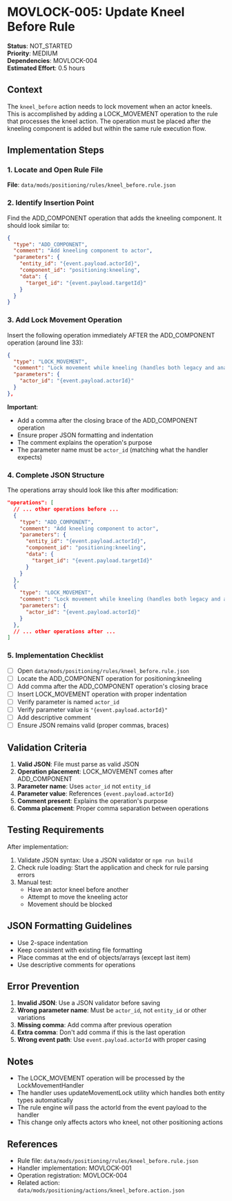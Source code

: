 # MOVLOCK-005: Update Kneel Before Rule

**Status**: NOT_STARTED  
**Priority**: MEDIUM  
**Dependencies**: MOVLOCK-004  
**Estimated Effort**: 0.5 hours

## Context

The `kneel_before` action needs to lock movement when an actor kneels. This is accomplished by adding a LOCK_MOVEMENT operation to the rule that processes the kneel action. The operation must be placed after the kneeling component is added but within the same rule execution flow.

## Implementation Steps

### 1. Locate and Open Rule File

**File**: `data/mods/positioning/rules/kneel_before.rule.json`

### 2. Identify Insertion Point

Find the ADD_COMPONENT operation that adds the kneeling component. It should look similar to:

```json
{
  "type": "ADD_COMPONENT",
  "comment": "Add kneeling component to actor",
  "parameters": {
    "entity_id": "{event.payload.actorId}",
    "component_id": "positioning:kneeling",
    "data": {
      "target_id": "{event.payload.targetId}"
    }
  }
}
```

### 3. Add Lock Movement Operation

Insert the following operation immediately AFTER the ADD_COMPONENT operation (around line 33):

```json
{
  "type": "LOCK_MOVEMENT",
  "comment": "Lock movement while kneeling (handles both legacy and anatomy entities)",
  "parameters": {
    "actor_id": "{event.payload.actorId}"
  }
},
```

**Important**:

- Add a comma after the closing brace of the ADD_COMPONENT operation
- Ensure proper JSON formatting and indentation
- The comment explains the operation's purpose
- The parameter name must be `actor_id` (matching what the handler expects)

### 4. Complete JSON Structure

The operations array should look like this after modification:

```json
"operations": [
  // ... other operations before ...
  {
    "type": "ADD_COMPONENT",
    "comment": "Add kneeling component to actor",
    "parameters": {
      "entity_id": "{event.payload.actorId}",
      "component_id": "positioning:kneeling",
      "data": {
        "target_id": "{event.payload.targetId}"
      }
    }
  },
  {
    "type": "LOCK_MOVEMENT",
    "comment": "Lock movement while kneeling (handles both legacy and anatomy entities)",
    "parameters": {
      "actor_id": "{event.payload.actorId}"
    }
  },
  // ... other operations after ...
]
```

### 5. Implementation Checklist

- [ ] Open `data/mods/positioning/rules/kneel_before.rule.json`
- [ ] Locate the ADD_COMPONENT operation for positioning:kneeling
- [ ] Add comma after the ADD_COMPONENT operation's closing brace
- [ ] Insert LOCK_MOVEMENT operation with proper indentation
- [ ] Verify parameter is named `actor_id`
- [ ] Verify parameter value is `"{event.payload.actorId}"`
- [ ] Add descriptive comment
- [ ] Ensure JSON remains valid (proper commas, braces)

## Validation Criteria

1. **Valid JSON**: File must parse as valid JSON
2. **Operation placement**: LOCK_MOVEMENT comes after ADD_COMPONENT
3. **Parameter name**: Uses `actor_id` not `entity_id`
4. **Parameter value**: References `{event.payload.actorId}`
5. **Comment present**: Explains the operation's purpose
6. **Comma placement**: Proper comma separation between operations

## Testing Requirements

After implementation:

1. Validate JSON syntax: Use a JSON validator or `npm run build`
2. Check rule loading: Start the application and check for rule parsing errors
3. Manual test:
   - Have an actor kneel before another
   - Attempt to move the kneeling actor
   - Movement should be blocked

## JSON Formatting Guidelines

- Use 2-space indentation
- Keep consistent with existing file formatting
- Place commas at the end of objects/arrays (except last item)
- Use descriptive comments for operations

## Error Prevention

1. **Invalid JSON**: Use a JSON validator before saving
2. **Wrong parameter name**: Must be `actor_id`, not `entity_id` or other variations
3. **Missing comma**: Add comma after previous operation
4. **Extra comma**: Don't add comma if this is the last operation
5. **Wrong event path**: Use `event.payload.actorId` with proper casing

## Notes

- The LOCK_MOVEMENT operation will be processed by the LockMovementHandler
- The handler uses updateMovementLock utility which handles both entity types automatically
- The rule engine will pass the actorId from the event payload to the handler
- This change only affects actors who kneel, not other positioning actions

## References

- Rule file: `data/mods/positioning/rules/kneel_before.rule.json`
- Handler implementation: MOVLOCK-001
- Operation registration: MOVLOCK-004
- Related action: `data/mods/positioning/actions/kneel_before.action.json`
